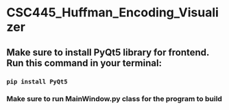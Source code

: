 # CSC445_Huffman_Encoding_Visualizer

## Make sure to install PyQt5 library for frontend. Run this command in your terminal:
### `pip install PyQt5`

### Make sure to run MainWindow.py class for the program to build
